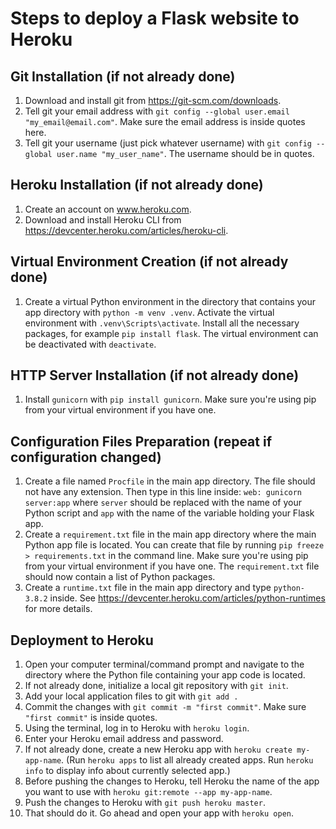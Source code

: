 # Steps to deploy a Flask website to Heroku

## Git Installation (if not already done)

1. Download and install git from <https://git-scm.com/downloads>.
2. Tell git your email address with `git config --global user.email "my_email@email.com"`. Make sure the email address is inside quotes here.
3. Tell git your username (just pick whatever username) with `git config --global user.name "my_user_name"`. The username should be in quotes.

## Heroku Installation (if not already done)

1. Create an account on www.heroku.com.
2. Download and install Heroku CLI from <https://devcenter.heroku.com/articles/heroku-cli>.

## Virtual Environment Creation (if not already done)

1. Create a virtual Python environment in the directory that contains your app directory with `python -m venv .venv`. Activate the virtual environment with `.venv\Scripts\activate`. Install all the necessary packages, for example `pip install flask`. The virtual environment can be deactivated with `deactivate`.

## HTTP Server Installation (if not already done)

1. Install `gunicorn` with `pip install gunicorn`. Make sure you're using pip from your virtual environment if you have one.

## Configuration Files Preparation (repeat if configuration changed)

1. Create a file named `Procfile` in the main app directory. The file should not have any extension. Then type in this line inside: `web: gunicorn server:app` where `server` should be replaced with the name of your Python script and `app` with the name of the variable holding your Flask app.
2. Create a `requirement.txt` file in the main app directory where the main Python app file is located. You can create that file by running `pip freeze > requirements.txt` in the command line. Make sure you're using pip from your virtual environment if you have one. The `requirement.txt` file should now contain a list of Python packages.
3. Create a `runtime.txt` file in the main app directory and type `python-3.8.2` inside. See <https://devcenter.heroku.com/articles/python-runtimes> for more details.

## Deployment to Heroku

1. Open your computer terminal/command prompt and navigate to the directory where the Python file containing your app code is located.
2. If not already done, initialize a local git repository with `git init`.
3. Add your local application files to git with `git add .`
4. Commit the changes with `git commit -m "first commit"`. Make sure `"first commit"` is inside quotes.
5. Using the terminal, log in to Heroku with `heroku login`.
6. Enter your Heroku email address and password.
7. If not already done, create a new Heroku app with `heroku create my-app-name`. (Run `heroku apps` to list all already created apps. Run `heroku info` to display info about currently selected app.)
8. Before pushing the changes to Heroku, tell Heroku the name of the app you want to use with `heroku git:remote --app my-app-name`.
9. Push the changes to Heroku with `git push heroku master`.
10. That should do it. Go ahead and open your app with `heroku open`.
